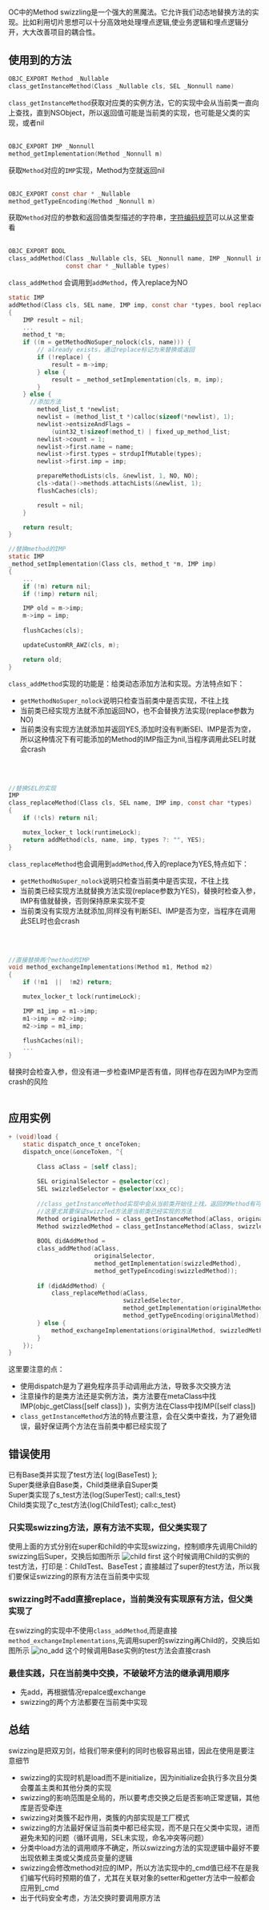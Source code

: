 ##
#### 
OC中的Method swizzling是一个强大的黑魔法。它允许我们动态地替换方法的实现。比如利用切片思想可以十分高效地处理埋点逻辑,使业务逻辑和埋点逻辑分开，大大改善项目的耦合性。<br/>

## 使用到的方法
```objectivec
OBJC_EXPORT Method _Nullable
class_getInstanceMethod(Class _Nullable cls, SEL _Nonnull name)
```
`class_getInstanceMethod`获取对应类的实例方法，它的实现中会从当前类一直向上查找，直到NSObject，所以返回值可能是当前类的实现，也可能是父类的实现，或者nil
<br/>
<br/>

```objectivec
OBJC_EXPORT IMP _Nonnull
method_getImplementation(Method _Nonnull m)
```
获取`Method`对应的`IMP`实现，Method为空就返回nil
<br/>
<br/>

```objectivec
OBJC_EXPORT const char * _Nullable
method_getTypeEncoding(Method _Nonnull m) 
```
获取`Method`对应的参数和返回值类型描述的字符串，[字符编码规范](https://developer.apple.com/library/archive/documentation/Cocoa/Conceptual/ObjCRuntimeGuide/Articles/ocrtTypeEncodings.html)可以从这里查看
<br/>
<br/>

```objectivec
OBJC_EXPORT BOOL
class_addMethod(Class _Nullable cls, SEL _Nonnull name, IMP _Nonnull imp, 
                const char * _Nullable types) 
```
`class_addMethod` 会调用到`addMethod`，传入replace为NO
```objectivec
static IMP 
addMethod(Class cls, SEL name, IMP imp, const char *types, bool replace)
{
    IMP result = nil;
    ...
    method_t *m;
    if ((m = getMethodNoSuper_nolock(cls, name))) {
        // already exists，通过replace标记为来替换或返回
        if (!replace) {
            result = m->imp;
        } else {
            result = _method_setImplementation(cls, m, imp);
        }
    } else {
      //添加方法
        method_list_t *newlist;
        newlist = (method_list_t *)calloc(sizeof(*newlist), 1);
        newlist->entsizeAndFlags = 
            (uint32_t)sizeof(method_t) | fixed_up_method_list;
        newlist->count = 1;
        newlist->first.name = name;
        newlist->first.types = strdupIfMutable(types);
        newlist->first.imp = imp;

        prepareMethodLists(cls, &newlist, 1, NO, NO);
        cls->data()->methods.attachLists(&newlist, 1);
        flushCaches(cls);

        result = nil;
    }

    return result;
}

//替换method的IMP
static IMP 
_method_setImplementation(Class cls, method_t *m, IMP imp)
{
    ...
    if (!m) return nil;
    if (!imp) return nil;

    IMP old = m->imp;
    m->imp = imp;
    
    flushCaches(cls);

    updateCustomRR_AWZ(cls, m);

    return old;
}
```
`class_addMethod`实现的功能是：给类动态添加方法和实现。方法特点如下：
* `getMethodNoSuper_nolock`说明只检查当前类中是否实现，不往上找
* 当前类已经实现方法就不添加返回NO，也不会替换方法实现(replace参数为NO)
* 当前类没有实现方法就添加并返回YES,添加时没有判断SEl、IMP是否为空，所以这种情况下有可能添加的Method的IMP指正为nil,当程序调用此SEL时就会crash
<br/>
<br/>

```objectivec
//替换SEL的实现
IMP 
class_replaceMethod(Class cls, SEL name, IMP imp, const char *types)
{
    if (!cls) return nil;

    mutex_locker_t lock(runtimeLock);
    return addMethod(cls, name, imp, types ?: "", YES);
}
```
`class_replaceMethod`也会调用到`addMethod`,传入的replace为YES,特点如下：
* `getMethodNoSuper_nolock`说明只检查当前类中是否实现，不往上找
* 当前类已经实现方法就替换方法实现(replace参数为YES)，替换时检查入参，IMP有值就替换，否则保持原来实现不变
* 当前类没有实现方法就添加,同样没有判断SEl、IMP是否为空，当程序在调用此SEL时也会crash
<br/>
<br/>

```objectivec
//直接替换两个method的IMP
void method_exchangeImplementations(Method m1, Method m2)
{
    if (!m1  ||  !m2) return;

    mutex_locker_t lock(runtimeLock);

    IMP m1_imp = m1->imp;
    m1->imp = m2->imp;
    m2->imp = m1_imp;

    flushCaches(nil);
    ...
}
```
替换时会检查入参，但没有进一步检查IMP是否有值，同样也存在因为IMP为空而crash的风险
<br/>
<br/>

## 应用实例
```objectivec
+ (void)load {
    static dispatch_once_t onceToken;
    dispatch_once(&onceToken, ^{
    
        Class aClass = [self class];
    
        SEL originalSelector = @selector(cc);
        SEL swizzledSelector = @selector(xxx_cc);
        
        //class_getInstanceMethod实现中会从当前类开始往上找，返回的Method有可能是父类的实现
        //这里尤其要保证swizzled方法是当前类已经实现的方法
        Method originalMethod = class_getInstanceMethod(aClass, originalSelector);
        Method swizzledMethod = class_getInstanceMethod(aClass, swizzledSelector);
        
        BOOL didAddMethod =
        class_addMethod(aClass,
                        originalSelector,
                        method_getImplementation(swizzledMethod),
                        method_getTypeEncoding(swizzledMethod));
                        
        if (didAddMethod) {
            class_replaceMethod(aClass,
                                swizzledSelector,
                                method_getImplementation(originalMethod),
                                method_getTypeEncoding(originalMethod));
        } else {
            method_exchangeImplementations(originalMethod, swizzledMethod);
        }
    });
}
```
这里要注意的点：
* 使用dispatch是为了避免程序员手动调用此方法，导致多次交换方法
* 注意操作的是类方法还是实例方法，类方法要在metaClass中找IMP(objc_getClass([self class]) )，实例方法在Class中找IMP([self class])
* `class_getInstanceMethod`方法的特点要注意，会在父类中查找，为了避免错误，最好保证两个方法在当前类中都已经实现了

## 错误使用
已有Base类并实现了test方法{ log(BaseTest) };<br/>
Super类继承自Base类，Child类继承自Super类<br/>
Super类实现了s_test方法{log(SuperTest); call:s_test}<br/>
Child类实现了c_test方法{log(ChildTest); call:c_test}<br/>

### 只实现swizzing方法，原有方法不实现，但父类实现了
使用上面的方式分别在super和child的中实现swizzing，控制顺序先调用Child的swizzing后Super，交换后如图所示
![child first](image/swizzing_currentclass_not_implement.jpg)
这个时候调用Child的实例的test方法，打印是：ChildTest、BaseTest；直接越过了super的test方法，所以我们要保证swizzing的原有方法在当前类中实现

### swizzing时不add直接replace，当前类没有实现原有方法，但父类实现了
在swizzing的实现中不使用`class_addMethod`,而是直接`method_exchangeImplementations`,先调用super的swizzing再Child的，交换后如图所示
![no_add](image/swizzing_replace_directly.jpg)
这个时候调用Base实例的test方法会直接crash

### 最佳实践，只在当前类中交换，不破破坏方法的继承调用顺序
* 先add，再根据情况repalce或exchange
* swizzing的两个方法都要在当前类中实现


## 总结
swizzing是把双刃剑，给我们带来便利的同时也极容易出错，因此在使用是要注意细节
* swizzing的实现时机是load而不是initialize，因为initialize会执行多次且分类会覆盖主类和其他分类的实现
* swizzing的影响范围是全局的，所以要考虑交换之后是否影响正常逻辑，其他库是否受牵连
* swizzing对类簇不起作用，类簇的内部实现是工厂模式
* swizzing的方法最好保证当前类中都已经实现，而不是只在父类中实现，进而避免未知的问题（循环调用，SEL未实现，命名冲突等问题）
* 分类中load方法的调用顺序不确定，所以swizzing方法的实现逻辑中最好不要出现依赖主类或父类成员变量的逻辑
* swizzing会修改method对应的IMP，所以方法实现中的_cmd值已经不在是我们编写代码时预期的值了，尤其在关联对象的setter和getter方法中一般都会应用到_cmd
* 出于代码安全考虑，方法交换时要调用原方法
